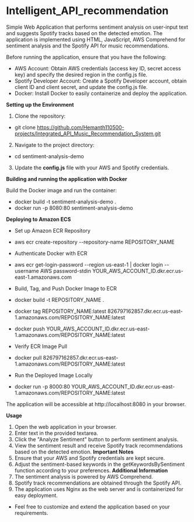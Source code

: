 # Intelligent_API_recommendation

Simple Web Application that performs sentiment analysis on user-input text and suggests Spotify tracks based on the detected emotion. The application is implemented using HTML, JavaScript, AWS Comprehend for sentiment analysis and the Spotify API for music recommendations.

Before running the application, ensure that you have the following:

* AWS Account: Obtain AWS credentials (access key ID, secret access key) and specify the desired region in the config.js file.
* Spotify Developer Account: Create a Spotify Developer account, obtain client ID and client secret, and update the config.js file.
* Docker: Install Docker to easily containerize and deploy the application.


**Setting up the Environment**

1. Clone the repository:
* git clone https://github.com/Hemanth110500-projects/Integrated_API_Music_Recommendation_System.git

2. Navigate to the project directory:
* cd sentiment-analysis-demo

3. Update the **config.js** file with your AWS and Spotify credentials.


**Building and running the application with Docker**

Build the Docker image and run the container:

* docker build -t sentiment-analysis-demo .
* docker run -p 8080:80 sentiment-analysis-demo

**Deploying to Amazon ECS**

* Set up Amazon ECR Repository

* aws ecr create-repository --repository-name REPOSITORY_NAME

* Authenticate Docker with ECR

* aws ecr get-login-password --region us-east-1 | docker login --username AWS password-stdin YOUR_AWS_ACCOUNT_ID.dkr.ecr.us-east-1.amazonaws.com

* Build, Tag, and Push Docker Image to ECR

* docker build -t REPOSITORY_NAME .
* docker tag REPOSITORY_NAME:latest 826797162857.dkr.ecr.us-east-1.amazonaws.com/REPOSITORY_NAME:latest
* docker push YOUR_AWS_ACCOUNT_ID.dkr.ecr.us-east-1.amazonaws.com/REPOSITORY_NAME:latest

* Verify ECR Image Pull

* docker pull 826797162857.dkr.ecr.us-east-1.amazonaws.com/REPOSITORY_NAME:latest

* Run the Deployed Image Locally

* docker run -p 8000:80 YOUR_AWS_ACCOUNT_ID.dkr.ecr.us-east-1.amazonaws.com/REPOSITORY_NAME:latest


The application will be accessible at http://localhost:8080 in your browser.

**Usage**
1. Open the web application in your browser.
2. Enter text in the provided textarea.
3. Click the "Analyze Sentiment" button to perform sentiment analysis.
4. View the sentiment result and receive Spotify track recommendations based on the detected emotion.
**Important Notes**
1. Ensure that your AWS and Spotify credentials are kept secure.
2. Adjust the sentiment-based keywords in the getKeywordsBySentiment function according to your preferences.
**Additional Information**
1. The sentiment analysis is powered by AWS Comprehend.
2. Spotify track recommendations are obtained through the Spotify API.
3. The application uses Nginx as the web server and is containerized for easy deployment.

* Feel free to customize and extend the application based on your requirements.

